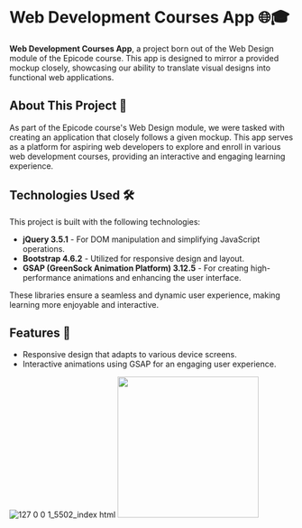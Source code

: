 # Web Development Courses App 🌐🎓

**Web Development Courses App**, a project born out of the Web Design module of the Epicode course. This app is designed to mirror a provided mockup closely, showcasing our ability to translate visual designs into functional web applications.

## About This Project 📖

As part of the Epicode course's Web Design module, we were tasked with creating an application that closely follows a given mockup. This app serves as a platform for aspiring web developers to explore and enroll in various web development courses, providing an interactive and engaging learning experience.

## Technologies Used 🛠️

This project is built with the following technologies:

- **jQuery 3.5.1** - For DOM manipulation and simplifying JavaScript operations.
- **Bootstrap 4.6.2** - Utilized for responsive design and layout.
- **GSAP (GreenSock Animation Platform) 3.12.5** - For creating high-performance animations and enhancing the user interface.

These libraries ensure a seamless and dynamic user experience, making learning more enjoyable and interactive.

## Features 🌟

- Responsive design that adapts to various device screens.
- Interactive animations using GSAP for an engaging user experience.


![127 0 0 1_5502_index html](https://github.com/Aoblu87/mockup-courses-static-app/assets/126720391/f9de1977-2374-4900-bf8f-bc73da4ef344)
<img src="![127 0 0 1_5502_(iPhone 14 Pro Max)](https://github.com/Aoblu87/web-dev-courses-app-epicode-project/assets/126720391/ca7f86e3-5f5f-4b49-9e20-3cd6f313c950)" width="250" height="250">

